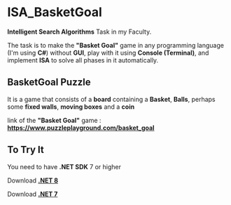 # ISA_BasketGoal

**Intelligent Search Algorithms** Task in my Faculty.

The task is to make the **"Basket Goal"** game in any programming language (I'm using **C#**) without **GUI**, play with it using **Console (Terminal)**, and implement **ISA** to solve all phases in it automatically.

## BasketGoal Puzzle

It is a game that consists of a **board** containing a **Basket**, **Balls**, perhaps some **fixed walls**, **moving boxes** and a **coin** 

link of the **"Basket Goal"** game : **https://www.puzzleplayground.com/basket_goal**

## To Try It

You need to have **.NET SDK** 7 or higher 

Download <a target="_blank" align="center" href="https://dotnet.microsoft.com/en-us/download/dotnet/8.0">**.NET 8**</a>

Download <a target="_blank" align="center" href="https://dotnet.microsoft.com/en-us/download/dotnet/7.0">**.NET 7**</a>



